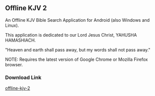 ## Offline KJV 2
An Offline KJV Bible Search Application for Android (also Windows and Linux).

This application is dedicated to our Lord Jesus Christ, YAHUSHA HAMASHIACH.

"Heaven and earth shall pass away, but my words shall not pass away."

NOTE: Requires the latest version of Google Chrome or Mozilla Firefox browser.

### Download Link
[offline-kjv-2](https://claytoncarney.github.io/offline-kjv-2/)
